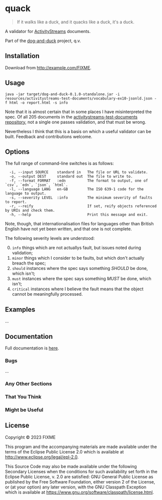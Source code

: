 # quack

> If it walks like a duck, and it quacks like a duck, it's a duck.

A validator for [ActivityStreams](https://www.w3.org/TR/activitystreams-core/) documents.

Part of the [dog-and-duck](https://github.com/simon-brooke/dog-and-duck) project, q.v.

## Installation

Download from http://example.com/FIXME.

## Usage

```
java -jar target/dog-and-duck-0.1.0-standalone.jar -i resources/activitystreams-test-documents/vocabulary-ex10-jsonld.json -f html -o report.html -s info
```

Note that it is almost certain that in some places I have misinterpreted the spec. Of all 205 documents in the [activitystreams-test-documents repository](https://github.com/w3c-social/activitystreams-test-documents), not a single one passes validation, and that must be wrong.

Nevertheless I think that this is a basis on which a useful validator can be built. Feedback and contributions welcome.

## Options

The full range of command-line switches is as follows:
```
  -i, --input SOURCE    standard in   The file or URL to validate.
  -o, --output DEST     standard out  The file to write to.
  -f, --format FORMAT   :edn          The format to output, one of `csv`, `edn`, `json`, `html`.
  -l, --language LANG   en-GB         The ISO 639-1 code for the language to output.
  -s, --severity LEVEL  :info         The minimum severity of faults to report.
  -r, --reify                         If set, reify objects referenced by URIs and check them.
  -h, --help                          Print this message and exit.
```

Note, though, that internationalisation files for languages other than British English have not yet been written, and that one is not complete.

The following severity levels are understood:

   0. `info` things which are not actuallys fault, but issues noted during
      validation;
   1. `minor` things which I consider to be faults, but which
      don't actually breach the spec;
   2. `should` instances where the spec says something *SHOULD*
      be done, which isn't;
   3. `must` instances where the spec says something *MUST*
      be done, which isn't;
   4. `critical` instances where I believe the fault means that
      the object cannot be meaningfully processed.


## Examples

...

## Documentation

Full documentation is [here](https://simon-brooke.github.io/dog-and-duck/).

### Bugs

...

### Any Other Sections
### That You Think
### Might be Useful

## License

Copyright © 2023 FIXME

This program and the accompanying materials are made available under the
terms of the Eclipse Public License 2.0 which is available at
http://www.eclipse.org/legal/epl-2.0.

This Source Code may also be made available under the following Secondary
Licenses when the conditions for such availability set forth in the Eclipse
Public License, v. 2.0 are satisfied: GNU General Public License as published by
the Free Software Foundation, either version 2 of the License, or (at your
option) any later version, with the GNU Classpath Exception which is available
at https://www.gnu.org/software/classpath/license.html.
